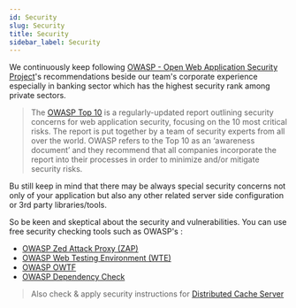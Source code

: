 ```yaml
---
id: Security
slug: Security
title: Security
sidebar_label: Security
---
```


We continuously keep following [OWASP - Open Web Application Security Project](https://www.owasp.org)'s recommendations beside our team's corporate experience especially in banking sector which has the highest security rank among private sectors.

> The [OWASP Top 10](https://www.owasp.org/index.php/Category:OWASP_Top_Ten_Project) is a regularly-updated report outlining security concerns for web application security, focusing on the 10 most critical risks. The report is put together by a team of security experts from all over the world. OWASP refers to the Top 10 as an ‘awareness document’ and they recommend that all companies incorporate the report into their processes in order to minimize and/or mitigate security risks.

Bu still keep in mind that there may be always special security concerns not only of your application but also any other related server side configuration or 3rd party libraries/tools.

So be keen and skeptical about the security and vulnerabilities.
You can use free security checking tools such as OWASP's :

- [OWASP Zed Attack Proxy (ZAP)](https://www.owasp.org/index.php/OWASP_Zed_Attack_Proxy_Project "OWASP Zed Attack Proxy Project")
- [OWASP Web Testing Environment (WTE)](https://www.owasp.org/index.php/OWASP_Web_Testing_Environment_Project "OWASP Web Testing Environment Project")
- [OWASP OWTF](https://www.owasp.org/index.php/OWASP_OWTF "OWASP OWTF")
- [OWASP Dependency Check](https://www.owasp.org/index.php/OWASP_Dependency_Check "OWASP Dependency Check")

> Also check & apply security instructions for [Distributed Cache Server](General/Distributed_Cache.md#secure-redis-server)
